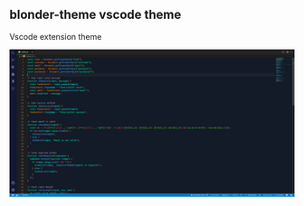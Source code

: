 ## blonder-theme vscode theme
Vscode extension theme

<a href="https://github.com/acquahsamuel/-theme">
  <img src="img/vscode-ui.png" alt="Logo">
</a>